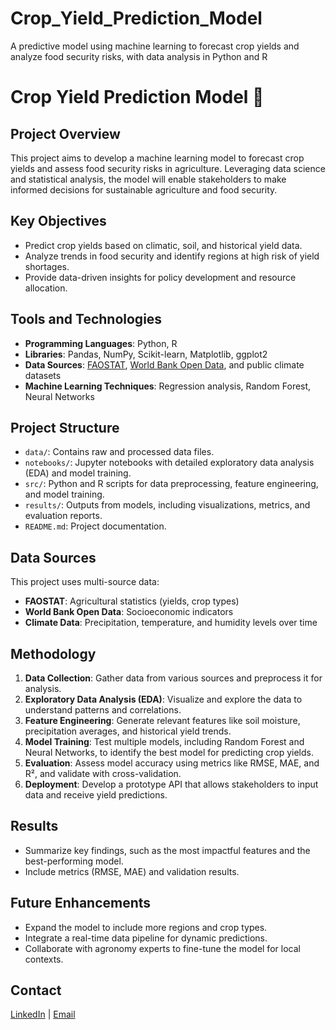 # Crop_Yield_Prediction_Model
A predictive model using machine learning to forecast crop yields and analyze food security risks, with data analysis in Python and R
# Crop Yield Prediction Model 🌾

## Project Overview
This project aims to develop a machine learning model to forecast crop yields and assess food security risks in agriculture. Leveraging data science and statistical analysis, the model will enable stakeholders to make informed decisions for sustainable agriculture and food security.

## Key Objectives
- Predict crop yields based on climatic, soil, and historical yield data.
- Analyze trends in food security and identify regions at high risk of yield shortages.
- Provide data-driven insights for policy development and resource allocation.

## Tools and Technologies
- **Programming Languages**: Python, R
- **Libraries**: Pandas, NumPy, Scikit-learn, Matplotlib, ggplot2
- **Data Sources**: [FAOSTAT](http://www.fao.org/faostat/), [World Bank Open Data](https://data.worldbank.org/), and public climate datasets
- **Machine Learning Techniques**: Regression analysis, Random Forest, Neural Networks

## Project Structure
- `data/`: Contains raw and processed data files.
- `notebooks/`: Jupyter notebooks with detailed exploratory data analysis (EDA) and model training.
- `src/`: Python and R scripts for data preprocessing, feature engineering, and model training.
- `results/`: Outputs from models, including visualizations, metrics, and evaluation reports.
- `README.md`: Project documentation.

## Data Sources
This project uses multi-source data:
- **FAOSTAT**: Agricultural statistics (yields, crop types)
- **World Bank Open Data**: Socioeconomic indicators
- **Climate Data**: Precipitation, temperature, and humidity levels over time

## Methodology
1. **Data Collection**: Gather data from various sources and preprocess it for analysis.
2. **Exploratory Data Analysis (EDA)**: Visualize and explore the data to understand patterns and correlations.
3. **Feature Engineering**: Generate relevant features like soil moisture, precipitation averages, and historical yield trends.
4. **Model Training**: Test multiple models, including Random Forest and Neural Networks, to identify the best model for predicting crop yields.
5. **Evaluation**: Assess model accuracy using metrics like RMSE, MAE, and R², and validate with cross-validation.
6. **Deployment**: Develop a prototype API that allows stakeholders to input data and receive yield predictions.

## Results
- Summarize key findings, such as the most impactful features and the best-performing model.
- Include metrics (RMSE, MAE) and validation results.

## Future Enhancements
- Expand the model to include more regions and crop types.
- Integrate a real-time data pipeline for dynamic predictions.
- Collaborate with agronomy experts to fine-tune the model for local contexts.

## Contact
[LinkedIn](https://www.linkedin.com/in/francis-onyango/) | [Email](mailto:Onyango.franc@gmail.com)
